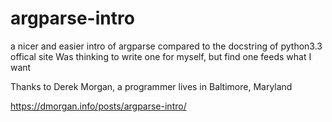 # argparse-intro
a nicer and easier intro of argparse compared to the docstring of python3.3 offical site
Was thinking to write one for myself, but find one feeds what I want

Thanks to Derek Morgan, a programmer lives in Baltimore, Maryland


https://dmorgan.info/posts/argparse-intro/

